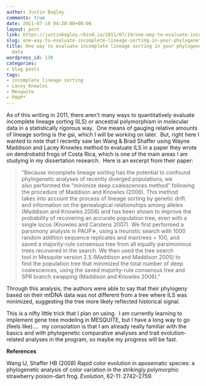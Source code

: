 ```yaml
---
author: Justin Bagley
comments: true
date: 2011-07-19 04:20:00+00:00
layout: post
link: https://justinbagley.rbind.io/2011/07/19/one-way-to-evaluate-incomplete-lineage-sorting-in-your-phylogenetic-or-phylogeographic-data/
slug: one-way-to-evaluate-incomplete-lineage-sorting-in-your-phylogenetic-or-phylogeographic-data
title: One way to evaluate incomplete lineage sorting in your phylogenetic or phylogeographic
  data
wordpress_id: 130
categories:
- blog posts
tags:
- incomplete lineage sorting
- Lacey Knowles
- Mesquite
- PAUP*
---
```


As of this writing in 2011, there aren't many ways to quantitatively evaluate incomplete lineage sorting (ILS) or ancestral polymorphism in molecular data in a statistically rigorous way.  One means of gauging relative amounts of lineage sorting is the gsi, which I will be working on later.  But, right here I wanted to note that I recently saw Ian Wang & Brad Shaffer using Wayne Maddison and Lacey Knowles method to evaluate ILS in a paper they wrote on dendrobatid frogs of Costa Rica, which is one of the main areas I am studying in my dissertation research.  Here is an excerpt from their paper:  
  
>"Because incomplete lineage sorting has the potential to confound  
phylogenetic analyses of recently diverged populations, we  
also performed the “minimize deep coalescences method” following  
the procedure of Maddison and Knowles (2006). This method  
takes into account the process of lineage sorting by genetic drift  
and information on the genealogical relationships among alleles  
(Maddison and Knowles 2006) and has been shown to improve the  
probability of recovering an accurate population tree, even with a  
single locus (Knowles and Carstens 2007). We first performed a  
parsimony analysis in PAUP∗, using a heuristic search with 1000  
random addition sequence replicates and maxtrees = 100, and  
saved a majority-rule consensus tree from all equally parsimonious  
trees recovered in the search. We then used the tree search  
tool in Mesquite version 2.5 (Maddison and Maddison 2005) to  
find the population tree that minimized the total number of deep  
coalescences, using the saved majority-rule consensus tree and  
SPR branch swapping (Maddison and Knowles 2006)."  
  
Through this analysis, the authors were able to say that their phylogeny based on their mtDNA data was not different from a tree where ILS was minimized, suggesting the tree more likely reflected historical signal.   
  
This is a nifty little trick that I plan on using.  I am currently learning to implement gene tree modeling in MESQUITE, but I have a long way to go (feels like)....  my consolation is that I am already really familiar with the basics and with phylogenetic comparative analyses and trait evolution-related analyses in the program, so maybe my progress will be fast.   
  
**References**  
  
Wang IJ, Shaffer HB (2008) Rapid color evolution in aposematic species: a phylogenetic analysis of color variation in the strikingly polymorphic strawberry poison-dart frog. _Evolution_, 62-11: 2742–2759.
